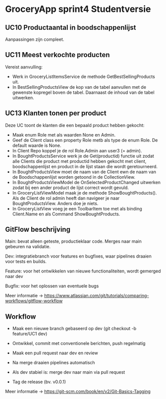 # GroceryApp sprint4 Studentversie  

## UC10 Productaantal in boodschappenlijst
Aanpassingen zijn compleet.

## UC11 Meest verkochte producten
Vereist aanvulling:  
- Werk in GroceryListItemsService de methode GetBestSellingProducts uit.  
- In BestSellingProductsView de kop van de tabel aanvullen met de gewenste kopregel boven de tabel. Daarnaast de inhoud van de tabel uitwerken.

## UC13 Klanten tonen per product  
Deze UC toont de klanten die een bepaald product hebben gekocht:  
- Maak enum Role met als waarden None en Admin.  
- Geef de Client class een property Role metb als type de enum Role. De default waarde is None.  
- In Client Repo koppel je de rol Role.Admin aan user3 (= admin).
- In BoughtProductsService werk je de Get(productid) functie uit zodat alle Clients die product met productid hebben gekocht met client, boodschappenlijst en product in de lijst staan die wordt geretourneerd.  
- In BoughtProductsView moet de naam van de Client ewn de naam van de Boodschappenlijst worden getoond in de CollectionView.  
- In BoughtProductsViewModel de OnSelectedProductChanged uitwerken zodat bij een ander product de lijst correct wordt gevuld.  
- In GroceryListViewModel maak je de methode ShowBoughtProducts(). Als de Client de rol admin heeft dan navigeer je naar BoughtProductsView. Anders doe je niets.  
- In GroceryListView voeg je een ToolbarItem toe met als binding Client.Name en als Command ShowBoughtProducts.  

## GitFlow beschrijving

Main: bevat alleen geteste, productieklaar code. Merges naar main gebeuren na validatie. 

Dev: integratiebranch voor features en bugfixes, waar pipelines draaien voor tests en builds.

Feature: voor het ontwikkelen van nieuwe functionaliteiten, wordt gemerged naar dev

Bugfix: voor het oplossen van eventuele bugs

Meer informatie -> https://www.atlassian.com/git/tutorials/comparing-workflows/gitflow-workflow

## Workflow

* Maak een nieuwe branch gebaseerd op dev (git checkout -b feature/UC1 dev)

* Ontwikkel, commit met conventionele berichten, push regelmatig

* Maak een pull request naar dev en review

* Na merge draaien pipelines automatisch

* Als dev stabiel is: merge dev naar main via pull request

* Tag de release (bv. v0.0.1)

Meer informatie -> https://git-scm.com/book/en/v2/Git-Basics-Tagging
